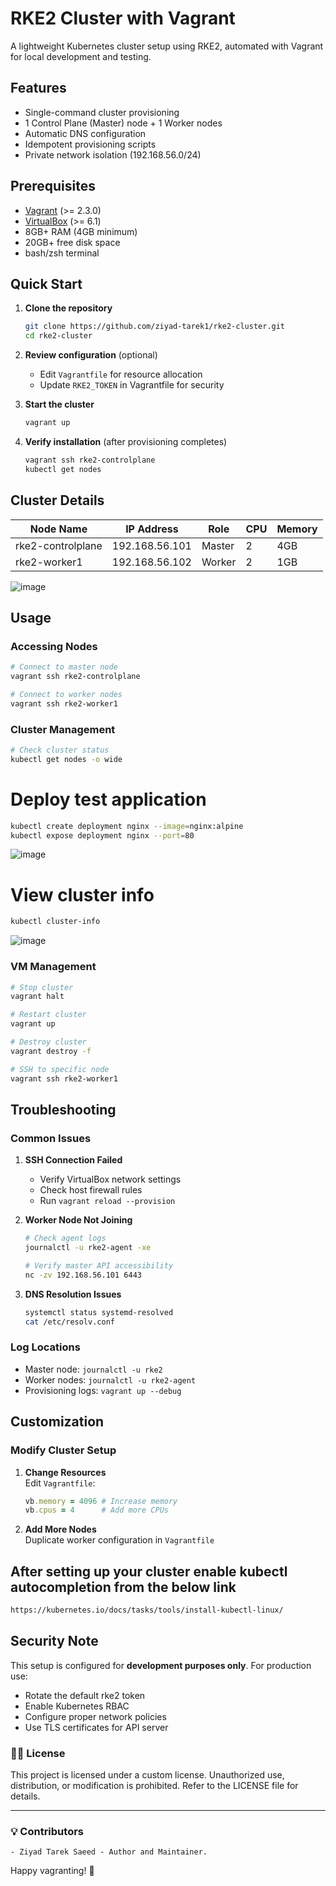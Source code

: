 
# RKE2 Cluster with Vagrant

A lightweight Kubernetes cluster setup using RKE2, automated with Vagrant for local development and testing.

## Features

- Single-command cluster provisioning
- 1 Control Plane (Master) node + 1 Worker nodes
- Automatic DNS configuration
- Idempotent provisioning scripts
- Private network isolation (192.168.56.0/24)

## Prerequisites

- [Vagrant](https://www.vagrantup.com/) (>= 2.3.0)
- [VirtualBox](https://www.virtualbox.org/) (>= 6.1)
- 8GB+ RAM (4GB minimum)
- 20GB+ free disk space
- bash/zsh terminal

## Quick Start

1. **Clone the repository**
   ```bash
   git clone https://github.com/ziyad-tarek1/rke2-cluster.git
   cd rke2-cluster
   ```

2. **Review configuration** (optional)
   - Edit `Vagrantfile` for resource allocation
   - Update `RKE2_TOKEN` in Vagrantfile for security

3. **Start the cluster**
   ```bash
   vagrant up
   ```

4. **Verify installation** (after provisioning completes)
   ```bash
   vagrant ssh rke2-controlplane
   kubectl get nodes
   ```

## Cluster Details

| Node Name     | IP Address      | Role    | CPU | Memory |
|---------------|-----------------|---------|-----|--------|
| rke2-controlplane  | 192.168.56.101  | Master  | 2   | 4GB    |
| rke2-worker1        | 192.168.56.102  | Worker  | 2   | 1GB    |

![image](https://github.com/user-attachments/assets/11df7ee8-bf34-412e-8b7c-2a92024c438f)


## Usage

### Accessing Nodes
```bash
# Connect to master node
vagrant ssh rke2-controlplane

# Connect to worker nodes
vagrant ssh rke2-worker1
```

### Cluster Management
```bash
# Check cluster status
kubectl get nodes -o wide
```
# Deploy test application
```bash
kubectl create deployment nginx --image=nginx:alpine
kubectl expose deployment nginx --port=80
```
![image](https://github.com/user-attachments/assets/1d7bf5c0-717e-4f1d-8366-ff60c9674cb7)

# View cluster info
```bash
kubectl cluster-info
```
![image](https://github.com/user-attachments/assets/2385b5b5-cc57-4e65-9a9f-82cae191d157)


### VM Management
```bash
# Stop cluster
vagrant halt

# Restart cluster
vagrant up

# Destroy cluster
vagrant destroy -f

# SSH to specific node
vagrant ssh rke2-worker1
```

## Troubleshooting

### Common Issues
1. **SSH Connection Failed**
   - Verify VirtualBox network settings
   - Check host firewall rules
   - Run `vagrant reload --provision`

2. **Worker Node Not Joining**
   ```bash
   # Check agent logs
   journalctl -u rke2-agent -xe

   # Verify master API accessibility
   nc -zv 192.168.56.101 6443
   ```

3. **DNS Resolution Issues**
   ```bash
   systemctl status systemd-resolved
   cat /etc/resolv.conf
   ```

### Log Locations
- Master node: `journalctl -u rke2`
- Worker nodes: `journalctl -u rke2-agent`
- Provisioning logs: `vagrant up --debug`

## Customization

### Modify Cluster Setup
1. **Change Resources**  
   Edit `Vagrantfile`:
   ```ruby
   vb.memory = 4096 # Increase memory
   vb.cpus = 4      # Add more CPUs
   ```

2. **Add More Nodes**  
   Duplicate worker configuration in `Vagrantfile`


## After setting up your cluster enable kubectl autocompletion from the below link

```bash
https://kubernetes.io/docs/tasks/tools/install-kubectl-linux/
```
## Security Note
This setup is configured for **development purposes only**. For production use:
- Rotate the default rke2 token
- Enable Kubernetes RBAC
- Configure proper network policies
- Use TLS certificates for API server

### 👨‍💻 License
This project is licensed under a custom license. Unauthorized use, distribution, or modification is prohibited. Refer to the LICENSE file for details.

---

### 💡 Contributors
    - Ziyad Tarek Saeed - Author and Maintainer.

Happy vagranting! 🚀
